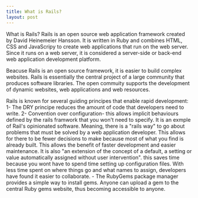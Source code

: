 ```yaml
---
title: What is Rails?
layout: post
---
```


What is Rails? Rails is an open source web application framework created by David Heinemeier Hansson. It is written in Ruby and combines HTML, CSS and JavaScripy to create web applications that run on the web server. Since it runs on a web server, it is considered a server-side or back-end web application development platform.

Beacuse Rails is an open source framework, it is easier to build complex websites. Rails is essentially the central project of a large community that produces software libraries. The open commuity supports the development of dynamic websites, web applications and web resources.

Rails is known for several guiding principes that enable rapid development: 1- The DRY principe reduces the amount of code that developers need to write. 2- Convention over configuration- this allows implicit behaviours defined by the rails framwork that you won't need to specify. It is an exmple of Rail's opinionated software. Meaning, there is a "rails way" to go about problems that must be solved by a web application developer. This allows for there to be fewer decisions to make because most of what you find is already built. This allows the benefit of faster development and easier maintenance. It is also "an extension of the concept of a default, a setting or value automatically assigned without user intervention". this saves time because you wont have to spend time setting up configuration files. With less time spent on where things go and what names to assign, developers have found it easier to collaborate. - The RubyGems package manager provides a simple way to install gems. Anyone can upload a gem to the central Ruby gems website, thus becoming accessible to anyone.